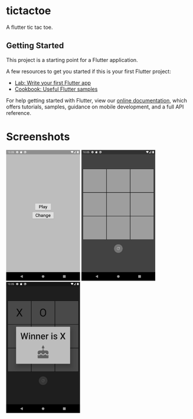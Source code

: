 # tictactoe

A flutter tic tac toe.

## Getting Started

This project is a starting point for a Flutter application.

A few resources to get you started if this is your first Flutter project:

- [Lab: Write your first Flutter app](https://flutter.dev/docs/get-started/codelab)
- [Cookbook: Useful Flutter samples](https://flutter.dev/docs/cookbook)

For help getting started with Flutter, view our
[online documentation](https://flutter.dev/docs), which offers tutorials,
samples, guidance on mobile development, and a full API reference.

# Screenshots

<div>
  <img src="https://github.com/draker67/tic_tac_toe_android/blob/master/main.png" width="200"/>
  <img src="https://github.com/draker67/tic_tac_toe_android/blob/master/home.png" width="200"/>
  <img src="https://github.com/draker67/tic_tac_toe_android/blob/master/win.png" width="200"/>
</div>
